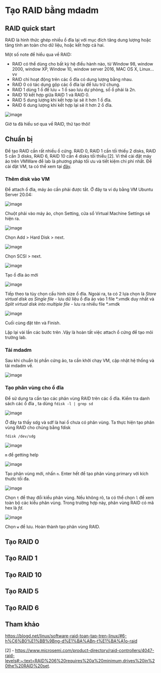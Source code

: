 # Tạo RAID bằng mdadm

## RAID quick start

RAID là hình thức ghép nhiều ổ đĩa lại với mục đích tăng dung lượng hoặc tăng tính an toàn cho dữ liệu, hoặc kết hợp cả hai. 

Một số note để hiểu qua về RAID: 
- RAID có thể dùng cho bất kỳ hệ điều hành nào, từ Window 98, window 2000, window XP, Window 10, window server 2016, MAC OS X, Linux…vv
- RAID chỉ hoạt động trên các ổ đĩa có dung lượng bằng nhau. 
- RAID 0 có tác dụng gộp các ổ đĩa lại để lưu trữ chung. 
- RAID 1 dùng 1 ổ để lưu + 1 ổ sao lưu dự phòng, số ổ phải là 2n.
- RAID 10 kết hợp giữa RAID 1 và RAID 0.
- RAID 5 dung lượng khi kết hợp lại sẽ ít hơn 1 ổ đĩa.
- RAID 6 dung lượng khi kết hợp lại sẽ ít hơn 2 ổ đĩa.

![image](https://user-images.githubusercontent.com/79156398/154930484-a1476cdd-e02c-44e9-bfa4-deeb460eb401.png)

Giờ ta đã hiểu sơ qua về RAID, thử tạo thôi! 

## Chuẩn bị

Để tạo RAID cần rất nhiều ổ cứng. RAID 0, RAID 1 cần tối thiểu 2 disks, RAID 5 cần 3 disks, RAID 6, RAID 10 cần 4 disks tối thiểu [2]. Vì thế cài đặt máy ảo trên VMWare để lab là phương pháp tối ưu và tiết kiệm chi phí nhất. Để cài đặt VM, ta có thể xem tại [đây](https://github.com/TQHuaa/TrainingVCCloud/blob/main/Linux/T%E1%BB%95ng%20Quan/C%C3%A1c%20c%C3%B4ng%20c%E1%BB%A5%20%E1%BA%A3o%20h%C3%B3a.md).

### Thêm disk vào VM 

Để attach ổ đĩa, máy ảo cần phải được tắt. Ở đây ta ví dụ bằng VM Ubuntu Server 20.04: 

![image](https://user-images.githubusercontent.com/79156398/154933155-664ee879-411f-45f0-a141-9e71b82d9826.png)

Chuột phải vào máy ảo, chọn Setting, cửa sổ Virtual Machine Settings sẽ hiện ra. 

![image](https://user-images.githubusercontent.com/79156398/154933459-ecfb86f0-56f1-4b34-93a6-4189c7a5e795.png)

Chọn Add > Hard Disk > next.

![image](https://user-images.githubusercontent.com/79156398/154933659-2b281b47-cf69-4f28-b9a1-b87e0321130d.png)

Chọn SCSI > next. 

![image](https://user-images.githubusercontent.com/79156398/154933806-1ea51359-3813-4335-8978-f863bc06cade.png)

Tạo ổ đĩa ảo mới

![image](https://user-images.githubusercontent.com/79156398/154933879-feef77d1-4c73-43df-8984-de8f2f6e9e6a.png)

Tiếp theo ta tùy chọn cấu hình size ổ đĩa. Ngoài ra, ta có 2 lựa chọn là *Store virtual disk as Single file* - lưu dữ liệu ổ đĩa ảo vào 1 file *.vmdk duy nhất và *Split virtual disk into multiple file* - lưu ra nhiều file *.vmdk

![image](https://user-images.githubusercontent.com/79156398/154934256-0449c012-18d6-410b-b975-98f9ba63f221.png)

Cuối cùng đặt tên và Finish.

Lặp lại vài lần các bước trên .Vậy là hoàn tất việc attach ổ cứng để tạo môi trường lab.

### Tải mdadm

Sau khi chuẩn bị phần cứng ảo, ta cần khởi chạy VM, cập nhật hệ thống và tải mdadm về. 

![image](https://user-images.githubusercontent.com/79156398/154935574-577e9e06-b9b3-4a3b-b79a-ce14bc1d87ea.png)

### Tạo phân vùng cho ổ đĩa

Để sử dụng ta cần tạo các phân vùng RAID trên các ổ đĩa. Kiểm tra danh sách các ổ đĩa , ta dùng ``fdisk -l | grep sd``

![image](https://user-images.githubusercontent.com/79156398/154936151-cd531aad-e76d-44c9-b135-515600f253a2.png)

Ở đây ta thấy sdg và sdf là hai ổ chưa có phân vùng. Ta thực hiện tạo phân vùng RAID cho chúng bằng fdisk 

``fdisk /dev/sdg``

![image](https://user-images.githubusercontent.com/79156398/154936593-8ece18d2-04e0-488e-8071-41902a260c95.png)

``m`` để getting help 

![image](https://user-images.githubusercontent.com/79156398/154936679-3413561b-e807-4b50-9681-0e97b091f6a0.png)

Tạo phân vùng mới, nhấn ``n``. Enter hết để tạo phân vùng primary với kích thước tối đa.

![image](https://user-images.githubusercontent.com/79156398/154936949-29223d21-c856-4c25-85d8-4010db91fb41.png)

Chọn ``t`` để thay đổi kiểu phân vùng. Nếu không rõ, ta có thể chọn ``l`` để xem toàn bộ các kiểu phân vùng. Trong trường hợp này, phân vùng RAID có mã hex là *fd*.

![image](https://user-images.githubusercontent.com/79156398/154937558-ed635758-b6b7-425c-b06d-5d14116ef87f.png)

Chọn ``w`` để lưu. Hoàn thành tạo phân vùng RAID.

## Tạo RAID 0

## Tạo RAID 1

## Tạo RAID 10

## Tạo RAID 5

## Tạo RAID 6

## Tham khảo 

https://blogd.net/linux/software-raid-toan-tap-tren-linux/#6-h%C6%B0%E1%BB%9Bng-d%E1%BA%ABn-t%E1%BA%A1o-raid

[2] - https://www.microsemi.com/product-directory/raid-controllers/4047-raid-levels#:~:text=RAID%206%20requires%20a%20minimum,drives%20in%20the%20RAID%20set.
